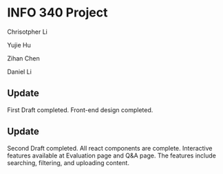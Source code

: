 # INFO 340 Project

Chrisotpher Li

Yujie Hu

Zihan Chen

Daniel Li

## Update
First Draft completed.
Front-end design completed.

## Update
Second Draft completed.
All react components are complete. 
Interactive features available at Evaluation page and Q&A page. The features include searching, filtering, and uploading content. 
